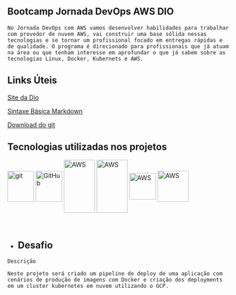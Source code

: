 ## Bootcamp Jornada DevOps AWS DIO



```
No Jornada DevOps com AWS vamos desenvolver habilidades para trabalhar com provedor de nuvem AWS, vai construir uma base sólida nessas tecnologias e se tornar um profissional focado em entregas rápidas e de qualidade. O programa é direcionado para profissionais que já atuam na área ou que tenham interesse em aprofundar o que já sabem sobre as tecnologias Linux, Docker, Kubernets e AWS.
```



## Links Úteis

[Site da Dio](https://dio.me/)

[Sintaxe Básica Markdown](https://www.markdownguide.org/basic-syntax/)

[Download do git](https://git-scm.com/downloads)



## Tecnologias utilizadas nos projetos

<div style="display: inline_block">
<img align="center" alt="git" height="70" width="60" src="https://cdn.jsdelivr.net/gh/devicons/devicon/icons/git/git-original-wordmark.svg"/>
<img align="center" alt="GitHub" height="70" width="60" src="https://cdn.jsdelivr.net/gh/devicons/devicon/icons/github/github-original-wordmark.svg" />
<img align="center" alt="AWS" height="120" width="70" src="https://cdn.jsdelivr.net/gh/devicons/devicon/icons/amazonwebservices/amazonwebservices-original-wordmark.svg" />
<img align="center" alt="AWS" height="120" width="70"src="https://cdn.jsdelivr.net/gh/devicons/devicon/icons/docker/docker-original-wordmark.svg" />
<img align="center" alt="AWS" height="60" src="https://cdn.jsdelivr.net/gh/devicons/devicon/icons/ubuntu/ubuntu-plain-wordmark.svg" />
<img align="center" alt="AWS" height="70" src="https://cdn.jsdelivr.net/gh/devicons/devicon/icons/kubernetes/kubernetes-plain-wordmark.svg" />

​          


- 
  ## Desafio


```
Descrição

Neste projeto será criado um pipeline de deploy de uma aplicação com cenários de produção de imagens com Docker e criação dos deployments em um cluster kubernetes em nuvem utilizando o GCP.
```

